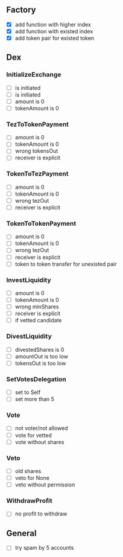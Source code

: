 ## Factory

- [x] add function with higher index
- [x] add function with existed index
- [x] add token pair for existed token

## Dex

### InitializeExchange

- [ ] is initiated
- [ ] is initiated
- [ ] amount is 0
- [ ] tokenAmount is 0

### TezToTokenPayment

- [ ] amount is 0
- [ ] tokenAmount is 0
- [ ] wrong tokensOut
- [ ] receiver is explicit

### TokenToTezPayment

- [ ] amount is 0
- [ ] tokenAmount is 0
- [ ] wrong tezOut
- [ ] receiver is explicit

### TokenToTokenPayment

- [ ] amount is 0
- [ ] tokenAmount is 0
- [ ] wrong tezOut
- [ ] receiver is explicit
- [ ] token to token transfer for unexisted pair

### InvestLiquidity

- [ ] amount is 0
- [ ] tokenAmount is 0
- [ ] wrong minShares
- [ ] receiver is explicit
- [ ] if vetted candidate

### DivestLiquidity

- [ ] divestedShares is 0
- [ ] amountOut is too low
- [ ] tokensOut is too low

### SetVotesDelegation

- [ ] set to Self
- [ ] set more than 5

### Vote

- [ ] not voter/not allowed
- [ ] vote for vetted
- [ ] vote without shares

### Veto

- [ ] old shares
- [ ] veto for None
- [ ] veto without permission

### WithdrawProfit

- [ ] no profit to withdraw

## General

- [ ] try spam by 5 accounts
